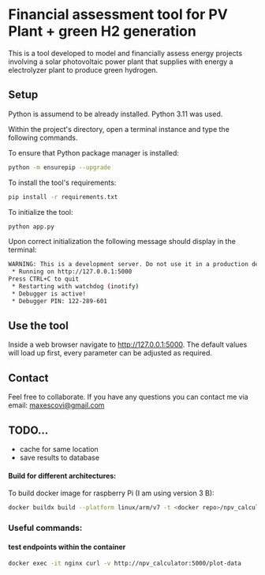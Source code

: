 # Financial assessment tool for PV Plant + green H2 generation

This is a tool developed to model and financially assess energy projects involving a solar photovoltaic power plant that supplies with energy a electrolyzer plant to produce green hydrogen.

## Setup 

Python is assumend to be already installed. Python 3.11 was used.

Within the project's directory, open a terminal instance and type the following commands.

To ensure that Python package manager is installed:

```sh
python -m ensurepip --upgrade
```

To install the tool's requirements:

```sh
pip install -r requirements.txt
```

To initialize the tool:

```sh
python app.py
```

Upon correct initialization the following message should display in the terminal:


```sh
WARNING: This is a development server. Do not use it in a production deployment. Use a production WSGI server instead.
 * Running on http://127.0.0.1:5000
Press CTRL+C to quit
 * Restarting with watchdog (inotify)
 * Debugger is active!
 * Debugger PIN: 122-289-601
```
## Use the tool

Inside a web browser navigate to http://127.0.0.1:5000. The default values will load up first, every parameter can be adjusted as required.

## Contact

Feel free to collaborate. If you have any questions you can contact me via email: maxescovi@gmail.com

## TODO...

- cache for same location 
- save results to database


#### Build for different architectures:

To build docker image for raspberry Pi (I am using version 3 B):

```sh
docker buildx build --platform linux/arm/v7 -t <docker repo>/npv_calculator:<tag> --push .
```

### Useful commands:

#### test endpoints within the container
```sh
docker exec -it nginx curl -v http://npv_calculator:5000/plot-data
```